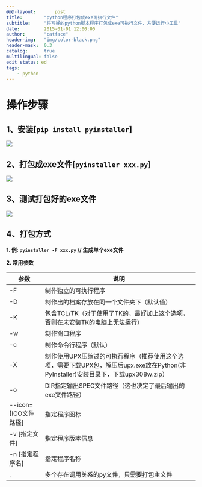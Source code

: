 ```yaml
---
@@@-layout:       post
title:        "python程序打包成exe可执行文件"
subtitle:     "将写好的python脚本程序打包成exe可执行文件，方便运行小工具"
date:         2015-01-01 12:00:00
author:       "catface"
header-img:   "img/color-black.png"
header-mask:  0.3
catalog:      true
multilingual: false
edit status: ed
tags:
    - python
---
```


# 操作步骤

## 1、安装[`pip install pyinstaller`]

![](https://img-blog.csdn.net/20180326114734325?watermark/2/text/aHR0cHM6Ly9ibG9nLmNzZG4ubmV0L2l0Q2F0ZmFjZQ==/font/5a6L5L2T/fontsize/400/fill/I0JBQkFCMA==/dissolve/70)

## 2、打包成exe文件[`pyinstaller xxx.py`]

![](https://img-blog.csdn.net/2018032611491079?watermark/2/text/aHR0cHM6Ly9ibG9nLmNzZG4ubmV0L2l0Q2F0ZmFjZQ==/font/5a6L5L2T/fontsize/400/fill/I0JBQkFCMA==/dissolve/70)

## 3、测试打包好的exe文件

![](https://img-blog.csdn.net/20180326114956566?watermark/2/text/aHR0cHM6Ly9ibG9nLmNzZG4ubmV0L2l0Q2F0ZmFjZQ==/font/5a6L5L2T/fontsize/400/fill/I0JBQkFCMA==/dissolve/70)

## 4、打包方式

**1. 例: `pyinstaller -F xxx.py` // 生成单个exe文件**

**2. 常用参数**

| 参数 | 说明 |
| --- | --- |
| -F | 制作独立的可执行程序 |
| -D | 制作出的档案存放在同一个文件夹下（默认值）|
| -K | 包含TCL/TK（对于使用了TK的，最好加上这个选项，否则在未安装TK的电脑上无法运行）|
| -w | 制作窗口程序 |
| -c | 制作命令行程序（默认）|
| -X | 制作使用UPX压缩过的可执行程序（推荐使用这个选项，需要下载UPX包，解压后upx.exe放在Python(非PyInstaller)安装目录下，下载upx308w.zip）|
| -o | DIR指定输出SPEC文件路径（这也决定了最后输出的exe文件路径）|
| --icon=[ICO文件路径] | 指定程序图标 |
| -v [指定文件] | 指定程序版本信息 |
| -n [指定程序名] | 指定程序名称 |
| . | 多个存在调用关系的py文件，只需要打包主文件 |